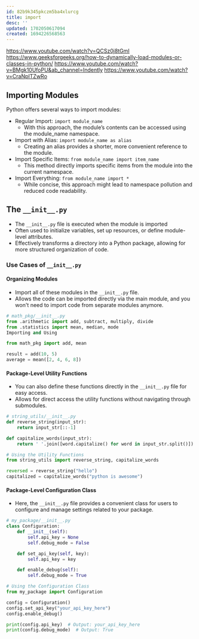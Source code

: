 ```yaml
---
id: 82b9k345pkczm5ba4xlurcg
title: import
desc: ''
updated: 1702050617094
created: 1694226568563
---
```


<https://www.youtube.com/watch?v=QCSz0j8tGmI>
<https://www.geeksforgeeks.org/how-to-dynamically-load-modules-or-classes-in-python/>
https://www.youtube.com/watch?v=BMgk10UfoPU&ab_channel=Indently
https://www.youtube.com/watch?v=CraNpITZwRo


## Importing Modules

Python offers several ways to import modules:

- Regular Import: `import module_name`
  - With this approach, the module’s contents can be accessed using the module_name namespace.
- Import with Alias: `import module_name as alias`
  - Creating an alias provides a shorter, more convenient reference to the module.
- Import Specific Items: `from module_name import item_name`
  - This method directly imports specific items from the module into the current namespace.
- Import Everything: `from module_name import *`
  - While concise, this approach might lead to namespace pollution and reduced code readability.

## The `__init__.py`

- The `__init__.py` file is executed when the module is imported 
- Often used to initialize variables, set up resources, or define module-level attributes.
- Effectively transforms a directory into a Python package, allowing for more structured organization of code.

### Use Cases of `__init__.py`

#### Organizing Modules

- Import all of these modules in the `__init__.py` file.
- Allows the code can be imported directly via the main module, and you won't need to import code from separate modules anymore.

``` py
# math_pkg/__init__.py
from .arithmetic import add, subtract, multiply, divide
from .statistics import mean, median, mode
Importing and Using

from math_pkg import add, mean

result = add(10, 5)
average = mean([2, 4, 6, 8])
```

#### Package-Level Utility Functions

- You can also define these functions directly in the `__init__.py` file for easy access.
- Allows for direct access the utility functions without navigating through submodules.

``` py
# string_utils/__init__.py
def reverse_string(input_str):
    return input_str[::-1]

def capitalize_words(input_str):
    return ' '.join([word.capitalize() for word in input_str.split()])

# Using the Utility Functions
from string_utils import reverse_string, capitalize_words

reversed = reverse_string("hello")
capitalized = capitalize_words("python is awesome")
```

#### Package-Level Configuration Class

- Here, the `__init__.py` file provides a convenient class for users to configure and manage settings related to your package.

``` py
# my_package/__init__.py
class Configuration:
    def __init__(self):
        self.api_key = None
        self.debug_mode = False

    def set_api_key(self, key):
        self.api_key = key

    def enable_debug(self):
        self.debug_mode = True

# Using the Configuration Class
from my_package import Configuration

config = Configuration()
config.set_api_key("your_api_key_here")
config.enable_debug()

print(config.api_key)  # Output: your_api_key_here
print(config.debug_mode)  # Output: True
```
